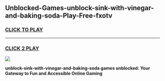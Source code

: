
## Unblocked-Games-unblock-sink-with-vinegar-and-baking-soda-Play-Free-fxotv
<h3>
<a href="https://premium76.site?title=unblock-sink-with-vinegar-and-baking-soda&ref=20M">CLICK TO PLAY</a></h3>
<hr>

<h3>
<a href="https://premium76.site?title=unblock-sink-with-vinegar-and-baking-soda&ref=20M">CLICK 2 PLAY</a>
  
</h3>

<a href="https://premium76.site?title=unblock-sink-with-vinegar-and-baking-soda&ref=19M"><img src="https://clearcache.store/games.png"></a>


**unblock-sink-with-vinegar-and-baking-soda games unblocked: Your Gateway to Fun and Accessible Online Gaming**
